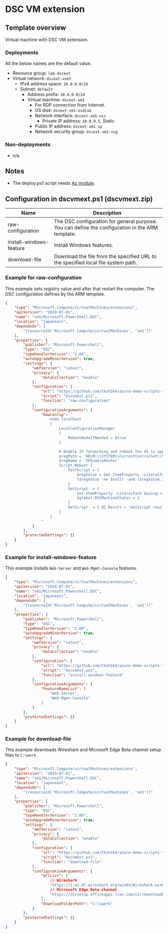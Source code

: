 # DSC VM extension

## Template overview

Virtual machine with DSC VM extension.

### Deployments

All the below names are the default value.

- Resource group: `lab-dscext`
- Virtual network: `dscext-vnet`
    - IPv4 address space: `10.0.0.0/16`
    - Subnet: `default`
        - Address prefix: `10.0.0.0/24`
        - Virtual machine: `dscext-vm1`
            - For RDP connection from Internet.
            - OS disk: `dscext-vm1-osdisk`
            - Network interface: `dscext-vm1-nic`
                - Private IP address: `10.0.0.5`, Static
            - Public IP address: `dscext-vm1-ip`
            - Network security group: `dscext-vm1-nsg`

### Non-deployments

- n/a

## Notes

- The deploy.ps1 script needs [Az module](https://www.powershellgallery.com/packages/Az/).

## Configuration in dscvmext.ps1 (dscvmext.zip)

| Name | Description |
| ---- | ---- |
| raw-configuration | The DSC configuration for general purpose. You can define the configuration in the ARM template. |
| install-windows-feature | Install Windows features. |
| download-file | Download the file from the specified URL to the specified local file system path. |

### Example for raw-configuration

This example sets registry value and after that restart the computer. The DSC configuration defines by the ARM template.

```json
{
    "type": "Microsoft.Compute/virtualMachines/extensions",
    "apiVersion": "2019-07-01",
    "name": "vm1/Microsoft.Powershell.DSC",
    "location": "japaneast",
    "dependsOn": [
        "[resourceId('Microsoft.Compute/virtualMachines', 'vm1')]"
    ],
    "properties": {
        "publisher": "Microsoft.Powershell",
        "type": "DSC",
        "typeHandlerVersion": "2.80",
        "autoUpgradeMinorVersion": true,
        "settings": {
            "wmfVersion": "latest",
            "privacy": {
                "dataCollection": "enable"
            },
            "configuration": {
                "url": "https://github.com/tksh164/azure-demo-scripts-templates/raw/master/arm-templates/dsc-vm-extension/dscvmext.zip",
                "script": "dscvmext.ps1",
                "function": "raw-configuration"
            },
            "configurationArguments": {
                "RawConfig": "
                    node localhost
                    {
                        LocalConfigurationManager 
                        {
                            RebootNodeIfNeeded = $true
                        }

                        # Enable IP forwarding and reboot the OS to apply the IP forwarding registry settings.
                        $regPath = 'HKLM:\\SYSTEM\\CurrentControlSet\\Services\\Tcpip\\Parameters'
                        $regName = 'IPEnableRouter'
                        Script Reboot {
                            TestScript = {
                                $regValue = Get-ItemProperty -LiteralPath $using:regPath -Name $using:regName -ErrorAction SilentlyContinue
                                ($regValue -ne $null) -and ($regValue.IPEnableRouter -eq 1)
                            }
                            SetScript  = {
                                Set-ItemProperty -LiteralPath $using:regPath -Name $using:regName -Value 1 -Force
                                $global:DSCMachineStatus = 1
                            }
                            GetScript  = { @{ Result = 'GetScript reuslt' } }
                        }
                    }
                "
            }
        },
        "protectedSettings": {}
    }
}
```

### Example for install-windows-feature

This example installs `Web-Server` and `Web-Mgmt-Console` features.

```json
{
    "type": "Microsoft.Compute/virtualMachines/extensions",
    "apiVersion": "2019-07-01",
    "name": "vm1/Microsoft.Powershell.DSC",
    "location": "japaneast",
    "dependsOn": [
        "[resourceId('Microsoft.Compute/virtualMachines', 'vm1')]"
    ],
    "properties": {
        "publisher": "Microsoft.Powershell",
        "type": "DSC",
        "typeHandlerVersion": "2.80",
        "autoUpgradeMinorVersion": true,
        "settings": {
            "wmfVersion": "latest",
            "privacy": {
                "dataCollection": "enable"
            },
            "configuration": {
                "url": "https://github.com/tksh164/azure-demo-scripts-templates/raw/master/arm-templates/dsc-vm-extension/dscvmext.zip",
                "script": "dscvmext.ps1",
                "function": "install-windows-feature"
            },
            "configurationArguments": {
                "FeatureNameList": [
                    "Web-Server",
                    "Web-Mgmt-Console"
                ]
            }
        },
        "protectedSettings": {}
    }
}
```

### Example for download-file

This example downloads Wireshark and Microsoft Edge Beta channel setup files to `C:\work`.

```json
{
    "type": "Microsoft.Compute/virtualMachines/extensions",
    "apiVersion": "2019-07-01",
    "name": "vm1/Microsoft.Powershell.DSC",
    "location": "japaneast",
    "dependsOn": [
        "[resourceId('Microsoft.Compute/virtualMachines', 'vm1')]"
    ],
    "properties": {
        "publisher": "Microsoft.Powershell",
        "type": "DSC",
        "typeHandlerVersion": "2.80",
        "autoUpgradeMinorVersion": true,
        "settings": {
            "wmfVersion": "latest",
            "privacy": {
                "dataCollection": "enable"
            },
            "configuration": {
                "url": "https://github.com/tksh164/azure-demo-scripts-templates/raw/master/arm-templates/dsc-vm-extension/dscvmext.zip",
                "script": "dscvmext.ps1",
                "function": "download-file"
            },
            "configurationArguments": {
                "UrlList": [
                    // Wireshark
                    "https://1.as.dl.wireshark.org/win64/Wireshark-win64-3.2.2.exe",
                    // Microsoft Edge Beta channel
                    "https://c2rsetup.officeapps.live.com/c2r/downloadEdge.aspx?ProductreleaseID=Edge&platform=Default&version=Edge&source=EdgeInsiderPage&Channel=Beta&language=en"
                ],
                "DownloadFolderPath": "C:\\work"
            }
        },
        "protectedSettings": {}
    }
}
```

